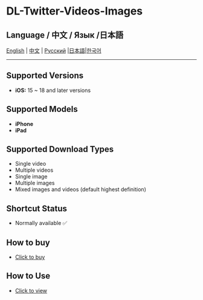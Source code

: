 # DL-Twitter-Videos-Images

## Language / 中文 / Язык /日本語

[English](README.md) | [中文](language/README.zh.md) | [Русский](language/README.ru.md) |[日本語](language/README.ja.md)|[한국어](language/README.ko.md)

---
## Supported Versions
- **iOS:** 15 ~ 18 and later versions

## Supported Models
- **iPhone**
- **iPad**

## Supported Download Types
- Single video
- Multiple videos
- Single image
- Multiple images
- Mixed images and videos (default highest definition)

## Shortcut Status
- Normally available ✅

## How to buy
- [Click to buy](https://buymeacoffee.com/suxia/e/301327)

## How to Use
- [Click to view](https://fengguo.pages.dev/pages/twitter-dl)
